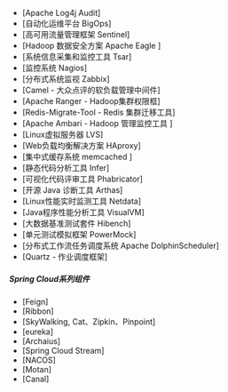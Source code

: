 - [Apache Log4j Audit]
- [自动化运维平台 BigOps]
- [高可用流量管理框架 Sentinel]
- [Hadoop 数据安全方案 Apache Eagle ]
- [系统信息采集和监控工具 Tsar]
- [监控系统 Nagios]
- [分布式系统监视 Zabbix]
- [Camel - 大众点评的软负载管理中间件]
- [Apache Ranger - Hadoop集群权限框]
- [Redis-Migrate-Tool - Redis ​集群迁移工具]
- [Apache Ambari - Hadoop 管理监控工具 ]
- [Linux虚拟服务器 LVS]
- [Web负载均衡解决方案 HAproxy]
- [集中式缓存系统 memcached ]
- [静态代码分析工具 Infer]
- [可视化代码评审工具 Phabricator]
- [开源 Java 诊断工具 Arthas]
- [Linux性能实时监测工具 Netdata]
- [Java程序性能分析工具 VisualVM]
- [大数据基准测试套件 Hibench]
- [单元测试模拟框架 PowerMock]
- [分布式工作流任务调度系统 Apache DolphinScheduler]
- [Quartz - 作业调度框架]

##### Spring Cloud系列组件

- [Feign]
- [Ribbon]
- [SkyWalking, Cat、Zipkin、Pinpoint]
- [eureka]
- [Archaius]
- [Spring Cloud Stream]
- [NACOS]
- [Motan]
- [Canal]